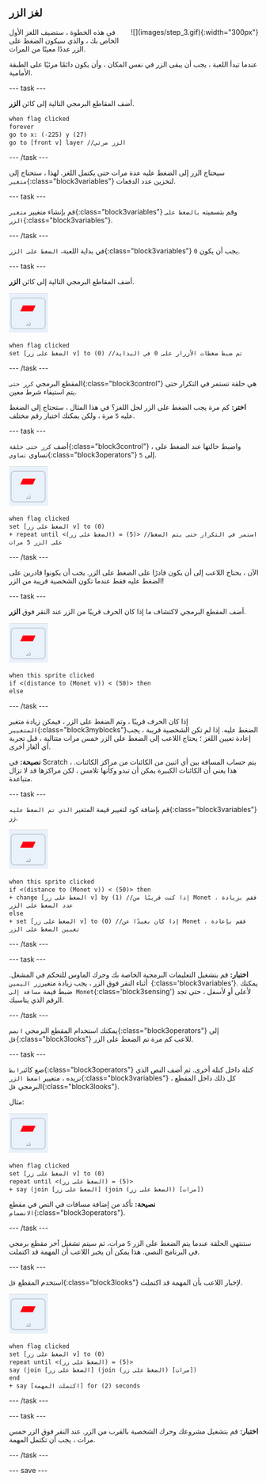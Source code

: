 ## لغز الزر

<div style="display: flex; flex-wrap: wrap">
<div style="flex-basis: 200px; flex-grow: 1; margin-right: 15px;">
في هذه الخطوة ، ستضيف اللغز الأول الخاص بك ، والذي سيكون الضغط على الزر عددًا معينًا من المرات.
</div>
<div>
![](images/step_3.gif){:width="300px"}
</div>
</div>

عندما تبدأ اللعبة ، يجب أن يبقى الزر في نفس المكان ، وأن يكون دائمًا مرئيًا على الطبقة الأمامية.

--- task ---

أضف المقاطع البرمجي التالية إلى كائن **الزر**.

```blocks3
when flag clicked
forever
go to x: (-225) y (27)
go to [front v] layer //الزر مرئي
```

--- /task ---

سيحتاج الزر إلى الضغط عليه عدة مرات حتى يكتمل اللغز. لهذا ، ستحتاج إلى `متغير`{:class="block3variables"} لتخزين عدد الدفعات.

--- task ---

قم بإنشاء متغيير `متغير`{:class="block3variables"} وقم بتسميته  `بالضغط على الزر`{:class="block3variables"}.

--- /task ---

في بداية اللعبة، `الضغط على الزر`{:class="block3variables"} يجب أن يكون `0`.

--- task ---

أضف المقاطع البرمجي التالية إلى كائن **الزر**.

![كائن الحشرة.](images/button-sprite.png)

```blocks3
when flag clicked
set [الضغط على زر v] to (0) //تم ضبط ضغطات الأزرار على 0 في البداية
```

--- /task ---

المقطع البرمجي `كرر حتى`{:class="block3control"} هي حلقة تستمر في التكرار حتى يتم استيفاء شرط معين.

**اختر:** كم مرة يجب الضغط على الزر لحل اللغز؟ في هذا المثال ، ستحتاج إلى الضغط عليه `5` مرة ، ولكن يمكنك اختيار رقم مختلف.

--- task ---

أضف `كرر حتى حلقة`{:class="block3control"} ، واضبط حالتها عند الضغط على تساوي `تساوي`{:class="block3operators"} إلى `5`.

![كائن الحشرة.](images/button-sprite.png)

```blocks3
when flag clicked
set [الضغط على زر v] to (0)
+ repeat until <(الضغط على زر) = (5)> //استمر في التكرار حتى يتم الضغط على الزر 5 مرات
```

--- /task ---

الآن ، يحتاج اللاعب إلى أن يكون قادرًا على الضغط على الزر. يجب أن يكونوا قادرين على الضغط عليه فقط عندما تكون الشخصية قريبة من الزر!

--- task ---

أضف المقطع البرمجي لاكتشاف ما إذا كان الحرف قريبًا من الزر عند النقر فوق **الزر**.

![كائن الزر.](images/button-sprite.png)

```blocks3
when this sprite clicked
if <(distance to (Monet v)) < (50)> then
else
```

--- /task ---

إذا كان الحرف قريبًا ، وتم الضغط على الزر ، فيمكن زيادة متغير `المتغيير`{:class="block3myblocks"}الضغط عليه. إذا لم تكن الشخصية قريبة ، يجب إعادة تعيين اللغز ؛ يحتاج اللاعب إلى الضغط على الزر خمس مرات متتالية ، قبل تجربة أي ألغاز أخرى.

**نصيحة:** في Scratch ، يتم حساب المسافة بين أي اثنين من الكائنات من مراكز الكائنات. هذا يعني أن الكائنات الكبيرة يمكن أن تبدو وكأنها تلامس ، لكن مراكزها قد لا تزال متباعدة.

--- task ---

قم بإضافة كود لتغيير قيمة المتغير `الذي تم الضغط عليه`{:class="block3variables"}زر.

![كائن الزر.](images/button-sprite.png)

```blocks3
when this sprite clicked
if <(distance to (Monet v)) < (50)> then
+ change [الضغط على زر v] by (1) //إذا كنت قريبًا من Monet ، فقم بزيادة عدد الضغط على الزر
else
+ set [الضغط على زر v] to (0) //إذا كان بعيدًا عن Monet ، فقم بإعادة تعيين الضغط على الزر
```

--- /task ---

--- task ---

**اختبار:** قم بتشغيل التعليمات البرمجية الخاصة بك وحرك الماوس للتحكم في المشغل. أثناء النقر فوق الزر ، يجب زيادة متغير`زر اليمين `{:class='block3variables'}. يمكنك ضبط قيمة `مسافة إلى Monet`{:class='block3sensing'} لأعلى أو لأسفل ، حتى تجد الرقم الذي يناسبك.

--- /task ---

يمكنك استخدام المقطع البرمجي `انضم`{:class="block3operators"} إلى `قل`{:class="block3looks"} للاعب كم مرة تم الضغط على الزر.

--- task ---

ضع كائن`رابط`{:class="block3operators"} كتلة داخل كتلة أخرى. ثم أضف النص الذي تريده ، متغيير `اضغط الزر`{:class="block3variables"} ، كل ذلك داخل المقطع البرمجي `قل`{:class="block3looks"}.

مثال:

![كائن الزر.](images/button-sprite.png)

```blocks3
when flag clicked
set [الضغط على زر v] to (0)
repeat until <(الضغط على زر) = (5)> 
+ say (join [الضغط على زر] (join (الضغط على زر) [مرات])
```

**نصيحة:** تأكد من إضافة مسافات في النص في مقطع `الانضمام`{:class="block3operators"}.

--- /task ---

ستنتهي الحلقة عندما يتم الضغط على الزر `5` مرات، ثم سيتم تشغيل آخر مقطع برمجي في البرنامج النصي. هذا يمكن أن يخبر اللاعب أن المهمة قد اكتملت.

--- task ---

استخدم المقطع `قل`{:class="block3looks"} لإخبار اللاعب بأن المهمة قد اكتملت.

![كائن الزر.](images/button-sprite.png)

```blocks3
when flag clicked
set [الضغط على زر v] to (0)
repeat until <(الضغط على زر) = (5)>
say (join [الضغط على زر] (join (الضغط على زر) [مرات])
end
+ say [اكتملت المهمة] for (2) seconds
```

--- /task ---



--- task ---

**اختبار:** قم بتشغيل مشروعك وحرك الشخصية بالقرب من الزر. عند النقر فوق الزر خمس مرات ، يجب أن تكتمل المهمة.

--- /task ---

--- save ---

